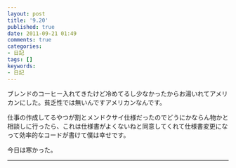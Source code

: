 ```yaml
---
layout: post
title: '9.20'
published: true
date: 2011-09-21 01:49
comments: true
categories:
- 日記
tags: []
keywords:
- 日記
---
```

ブレンドのコーヒー入れてきたけど冷めてるし少なかったからお湯いれてアメリカンにした。貧乏性では無いんですアメリカンなんです。

仕事の作成してるやつが割とメンドクサイ仕様だったのでどうにかならん物かと相談しに行ったら、これは仕様書がよくないねと同意してくれて仕様書変更になって効率的なコードが書けて僕は幸せです。

今日は寒かった。

---

